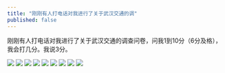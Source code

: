 ```yaml
---
title: "刚刚有人打电话对我进行了关于武汉交通的调"
published: false
---
```

刚刚有人打电话对我进行了关于武汉交通的调查问卷，问我1到10分（6分及格），我会打几分。我说3分。

![](./1.jpg)
![](./2.jpg)
![](./3.jpg)
![](./4.jpg)
![](./5.jpg)
![](./6.jpg)
![](./7.jpg)
![](./8.jpg)
![](./9.jpg)
